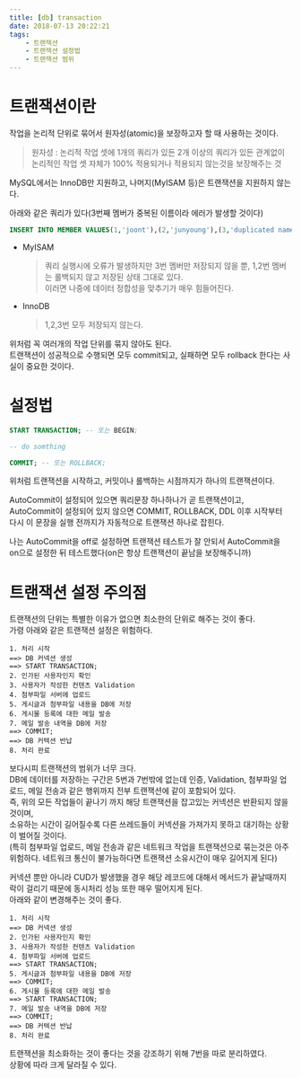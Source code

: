 ```yaml
---
title: [db] transaction
date: 2018-07-13 20:22:21
tags:
    - 트랜잭션  
    - 트랜잭션 설정법
    - 트랜잭션 범위  
---
```


# 트랜잭션이란
작업을 논리적 단위로 묶어서 원자성(atomic)을 보장하고자 할 때 사용하는 것이다.  
> 원자성 : 논리적 작업 셋에 1개의 쿼리가 있든 2개 이상의 쿼리가 있든 관계없이 논리적인 작업 셋 자체가 100% 적용되거나 적용되지 않는것을 보장해주는 것  

MySQL에서는 InnoDB만 지원하고, 나머지(MyISAM 등)은 트랜잭션을 지원하지 않는다.  

아래와 같은 쿼리가 있다(3번째 멤버가 중복된 이름이라 에러가 발생할 것이다)  

```SQL
INSERT INTO MEMBER VALUES(1,'joont'),(2,'junyoung'),(3,'duplicated name');
```

- MyISAM  
    > 쿼리 실행시에 오류가 발생하지만 3번 멤버만 저장되지 않을 뿐, 1,2번 멤버는 롤백되지 않고 저장된 상태 그대로 있다.  
    > 이러면 나중에 데이터 정합성을 맞추기가 매우 힘들어진다.  
- InnoDB  
    > 1,2,3번 모두 저장되지 않는다.  

위처럼 꼭 여러개의 작업 단위를 묶지 않아도 된다.  
트랜잭션이 성공적으로 수행되면 모두 commit되고, 실패하면 모두 rollback 한다는 사실이 중요한 것이다.  

# 설정법
```sql
START TRANSACTION; -- 또는 BEGIN;

-- do somthing

COMMIT; -- 또는 ROLLBACK;
```

위처럼 트랜잭션을 시작하고, 커밋이나 롤백하는 시점까지가 하나의 트랜잭션이다.  

AutoCommit이 설정되어 있으면 쿼리문장 하나하나가 곧 트랜잭션이고,  
AutoCommit이 설정되어 있지 않으면 COMMIT, ROLLBACK, DDL 이후 시작부터 다시 이 문장을 실행 전까지가 자동적으로 트랜잭션 하나로 잡힌다.  

나는 AutoCommit을 off로 설정하면 트랜잭션 테스트가 잘 안되서 AutoCommit을 on으로 설정한 뒤 테스트했다(on은 항상 트랜잭션이 끝남을 보장해주니까)  

# 트랜잭션 설정 주의점  
트랜잭션의 단위는 특별한 이유가 없으면 최소한의 단위로 해주는 것이 좋다.  
가령 아래와 같은 트랜잭션 설정은 위험하다.  

```
1. 처리 시작  
==> DB 커넥션 생성  
==> START TRANSACTION;
2. 인가된 사용자인지 확인
3. 사용자가 작성한 컨텐츠 Validation
4. 첨부파일 서버에 업로드  
5. 게시글과 첨부파일 내용을 DB에 저장  
6. 게시물 등록에 대한 메일 발송  
7. 메일 발송 내역을 DB에 저장  
==> COMMIT;
==> DB 커텍션 반납  
8. 처리 완료  
```

보다시피 트랜잭션의 범위가 너무 크다.  
DB에 데이터를 저장하는 구간은 5번과 7번밖에 없는데 인증, Validation, 첨부파일 업로드, 메일 전송과 같은 행위까지 전부 트랜잭션에 같이 포함되어 있다.  
즉, 위의 모든 작업들이 끝나기 까지 해당 트랜잭션을 잡고있는 커넥션은 반환되지 않을 것이며,  
소유하는 시간이 길어질수록 다른 쓰레드들이 커넥션을 가져가지 못하고 대기하는 상황이 벌어질 것이다.  
(특히 첨부파일 업로드, 메일 전송과 같은 네트워크 작업을 트랜잭션으로 묶는것은 아주 위험하다. 네트워크 통신이 불가능하다면 트랜잭션 소유시간이 매우 길어지게 된다)  

커넥션 뿐만 아니라 CUD가 발생했을 경우 해당 레코드에 대해서 메서드가 끝날때까지 락이 걸리기 때문에 동시처리 성능 또한 매우 떨어지게 된다.  
아래와 같이 변경해주는 것이 좋다.  

```
1. 처리 시작  
==> DB 커넥션 생성  
2. 인가된 사용자인지 확인
3. 사용자가 작성한 컨텐츠 Validation
4. 첨부파일 서버에 업로드  
==> START TRANSACTION;
5. 게시글과 첨부파일 내용을 DB에 저장  
==> COMMIT;
6. 게시물 등록에 대한 메일 발송  
==> START TRANSACTION;
7. 메일 발송 내역을 DB에 저장  
==> COMMIT;
==> DB 커텍션 반납  
8. 처리 완료  
```

트랜잭션을 최소화하는 것이 좋다는 것을 강조하기 위해 7번을 따로 분리하였다.  
상황에 따라 크게 달라질 수 있다.  

<!-- more -->
